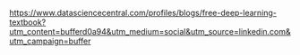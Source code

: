 https://www.datasciencecentral.com/profiles/blogs/free-deep-learning-textbook?utm_content=bufferd0a94&utm_medium=social&utm_source=linkedin.com&utm_campaign=buffer
